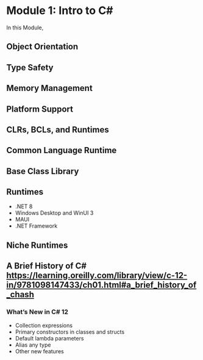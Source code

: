 # Module 1: Intro to C# 


In this Module,

## Object Orientation

## Type Safety

## Memory Management

## Platform Support

## CLRs, BCLs, and Runtimes

## Common Language Runtime

## Base Class Library

## Runtimes
 * .NET 8
 * Windows Desktop and WinUI 3
 * MAUI
 * .NET Framework
   
## Niche Runtimes
## A Brief History of C# https://learning.oreilly.com/library/view/c-12-in/9781098147433/ch01.html#a_brief_history_of_chash 

### What’s New in C# 12
 * Collection expressions
 * Primary constructors in classes and structs
 * Default lambda parameters
 * Alias any type
 * Other new features
   


